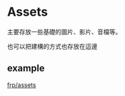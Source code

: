 # Assets

主要存放一些基礎的圖片、影片、音檔等。

也可以把建構的方式也存放在這邊

## example

[frp/assets](https://github.com/fatedier/frp/tree/dev/assets)